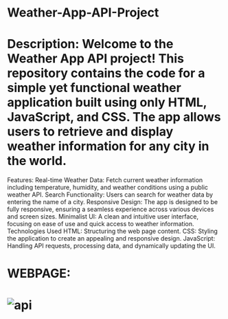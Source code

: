 # Weather-App-API-Project
# Description: Welcome to the Weather App API project! This repository contains the code for a simple yet functional weather application built using only HTML, JavaScript, and CSS. The app allows users to retrieve and display weather information for any city in the world.

Features:
Real-time Weather Data: Fetch current weather information including temperature, humidity, and weather conditions using a public weather API.
Search Functionality: Users can search for weather data by entering the name of a city.
Responsive Design: The app is designed to be fully responsive, ensuring a seamless experience across various devices and screen sizes.
Minimalist UI: A clean and intuitive user interface, focusing on ease of use and quick access to weather information.
Technologies Used
HTML: Structuring the web page content.
CSS: Styling the application to create an appealing and responsive design.
JavaScript: Handling API requests, processing data, and dynamically updating the UI.


# WEBPAGE:
# ![api](https://github.com/t0shky8906/API-Project/assets/171158241/aa11aa10-5b9b-44e6-9f4a-54e8c2a5aca0)
